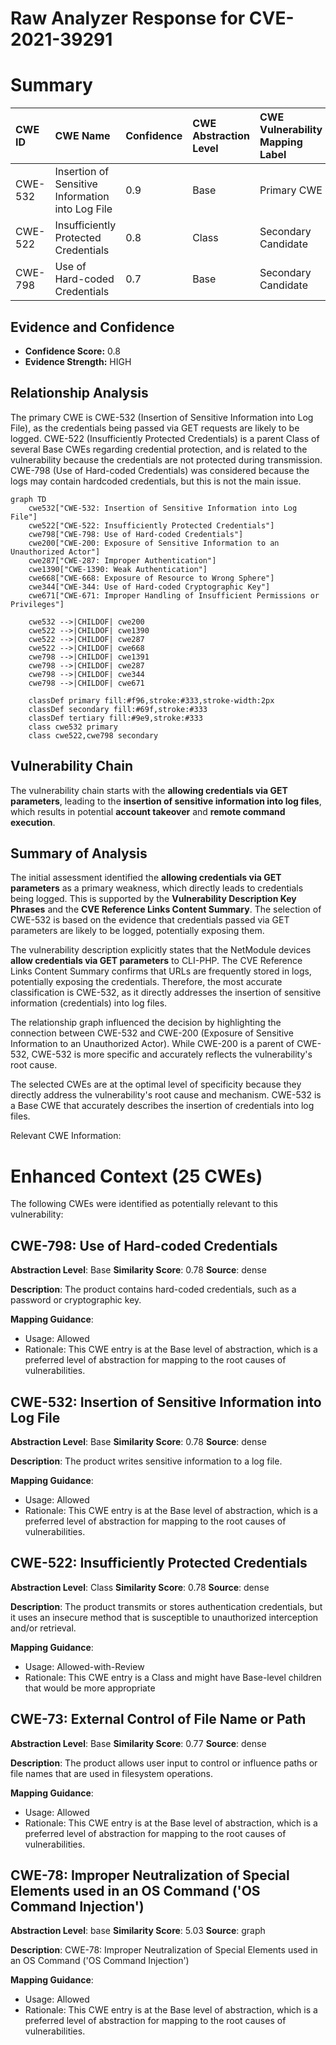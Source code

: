 # Raw Analyzer Response for CVE-2021-39291

# Summary
| CWE ID  | CWE Name                                                                                                                               | Confidence | CWE Abstraction Level | CWE Vulnerability Mapping Label | CWE-Vulnerability Mapping Notes |
| :-------- | :--------------------------------------------------------------------------------------------------------------------------------------- | :---------- | :---------------------- | :-------------------------------- | :---------------------------------- |
| CWE-532   | Insertion of Sensitive Information into Log File                                                                                       | 0.9         | Base                    | Primary CWE                        | Allowed                             |
| CWE-522   | Insufficiently Protected Credentials                                                                                                   | 0.8         | Class                   | Secondary Candidate               | Allowed-with-Review               |
| CWE-798   | Use of Hard-coded Credentials                                                                                       | 0.7         | Base                   | Secondary Candidate               | Allowed                             |

## Evidence and Confidence

*   **Confidence Score:** 0.8
*   **Evidence Strength:** HIGH

## Relationship Analysis
The primary CWE is CWE-532 (Insertion of Sensitive Information into Log File), as the credentials being passed via GET requests are likely to be logged. CWE-522 (Insufficiently Protected Credentials) is a parent Class of several Base CWEs regarding credential protection, and is related to the vulnerability because the credentials are not protected during transmission. CWE-798 (Use of Hard-coded Credentials) was considered because the logs may contain hardcoded credentials, but this is not the main issue.

```mermaid
graph TD
    cwe532["CWE-532: Insertion of Sensitive Information into Log File"]
    cwe522["CWE-522: Insufficiently Protected Credentials"]
    cwe798["CWE-798: Use of Hard-coded Credentials"]
    cwe200["CWE-200: Exposure of Sensitive Information to an Unauthorized Actor"]
    cwe287["CWE-287: Improper Authentication"]
    cwe1390["CWE-1390: Weak Authentication"]
    cwe668["CWE-668: Exposure of Resource to Wrong Sphere"]
    cwe344["CWE-344: Use of Hard-coded Cryptographic Key"]
    cwe671["CWE-671: Improper Handling of Insufficient Permissions or Privileges"]
    
    cwe532 -->|CHILDOF| cwe200
    cwe522 -->|CHILDOF| cwe1390
    cwe522 -->|CHILDOF| cwe287
    cwe522 -->|CHILDOF| cwe668
    cwe798 -->|CHILDOF| cwe1391
    cwe798 -->|CHILDOF| cwe287
    cwe798 -->|CHILDOF| cwe344
    cwe798 -->|CHILDOF| cwe671

    classDef primary fill:#f96,stroke:#333,stroke-width:2px
    classDef secondary fill:#69f,stroke:#333
    classDef tertiary fill:#9e9,stroke:#333
    class cwe532 primary
    class cwe522,cwe798 secondary
```

## Vulnerability Chain
The vulnerability chain starts with the **allowing credentials via GET parameters**, leading to the **insertion of sensitive information into log files**, which results in potential **account takeover** and **remote command execution**.

## Summary of Analysis
The initial assessment identified the **allowing credentials via GET parameters** as a primary weakness, which directly leads to credentials being logged. This is supported by the **Vulnerability Description Key Phrases** and the **CVE Reference Links Content Summary**. The selection of CWE-532 is based on the evidence that credentials passed via GET parameters are likely to be logged, potentially exposing them.

The vulnerability description explicitly states that the NetModule devices **allow credentials via GET parameters** to CLI-PHP. The CVE Reference Links Content Summary confirms that URLs are frequently stored in logs, potentially exposing the credentials. Therefore, the most accurate classification is CWE-532, as it directly addresses the insertion of sensitive information (credentials) into log files.

The relationship graph influenced the decision by highlighting the connection between CWE-532 and CWE-200 (Exposure of Sensitive Information to an Unauthorized Actor). While CWE-200 is a parent of CWE-532, CWE-532 is more specific and accurately reflects the vulnerability's root cause.

The selected CWEs are at the optimal level of specificity because they directly address the vulnerability's root cause and mechanism. CWE-532 is a Base CWE that accurately describes the insertion of credentials into log files.

Relevant CWE Information:

# Enhanced Context (25 CWEs)
The following CWEs were identified as potentially relevant to this vulnerability:

## CWE-798: Use of Hard-coded Credentials
**Abstraction Level**: Base
**Similarity Score**: 0.78
**Source**: dense

**Description**:
The product contains hard-coded credentials, such as a password or cryptographic key.

**Mapping Guidance**:
- Usage: Allowed
- Rationale: This CWE entry is at the Base level of abstraction, which is a preferred level of abstraction for mapping to the root causes of vulnerabilities.

## CWE-532: Insertion of Sensitive Information into Log File
**Abstraction Level**: Base
**Similarity Score**: 0.78
**Source**: dense

**Description**:
The product writes sensitive information to a log file.

**Mapping Guidance**:
- Usage: Allowed
- Rationale: This CWE entry is at the Base level of abstraction, which is a preferred level of abstraction for mapping to the root causes of vulnerabilities.

## CWE-522: Insufficiently Protected Credentials
**Abstraction Level**: Class
**Similarity Score**: 0.78
**Source**: dense

**Description**:
The product transmits or stores authentication credentials, but it uses an insecure method that is susceptible to unauthorized interception and/or retrieval.

**Mapping Guidance**:
- Usage: Allowed-with-Review
- Rationale: This CWE entry is a Class and might have Base-level children that would be more appropriate

## CWE-73: External Control of File Name or Path
**Abstraction Level**: Base
**Similarity Score**: 0.77
**Source**: dense

**Description**:
The product allows user input to control or influence paths or file names that are used in filesystem operations.

**Mapping Guidance**:
- Usage: Allowed
- Rationale: This CWE entry is at the Base level of abstraction, which is a preferred level of abstraction for mapping to the root causes of vulnerabilities.

## CWE-78: Improper Neutralization of Special Elements used in an OS Command ('OS Command Injection')
**Abstraction Level**: base
**Similarity Score**: 5.03
**Source**: graph

**Description**:
CWE-78: Improper Neutralization of Special Elements used in an OS Command ('OS Command Injection')

**Mapping Guidance**:
- Usage: Allowed
- Rationale: This CWE entry is at the Base level of abstraction, which is a preferred level of abstraction for mapping to the root causes of vulnerabilities.